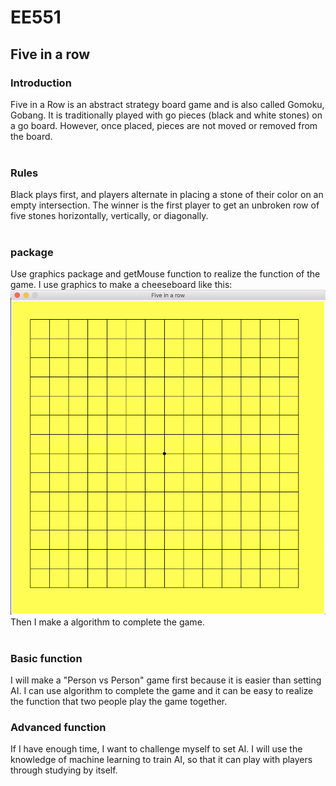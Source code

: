 
# EE551
## Five in a row
### Introduction
Five in a Row is an abstract strategy board game and is also called Gomoku, Gobang. It is traditionally played with go pieces (black and white stones) on a go board. However, once placed, pieces are not moved or removed from the board.<BR/>
<BR/>
### Rules
Black plays first, and players alternate in placing a stone of their color on an empty intersection. The winner is the first player to get an unbroken row of five stones horizontally, vertically, or diagonally.<BR/>
<BR/>
### package
Use graphics package and getMouse function to realize the function of the game. I use graphics to make a cheeseboard like this:
![example](https://github.com/HengruiCui/EE551/blob/master/cheese.png)<BR/>
Then I make a algorithm to complete the game.<BR/>
<BR/>
### Basic function
I will make a "Person vs Person" game first because it is easier than setting AI. I can use algorithm to complete the game and it can be easy to realize the function that two people play the game together.
### Advanced function
If I have enough time, I want to challenge myself to set AI. I will use the knowledge of machine learning to train AI, so that it can play with players through studying by itself.
